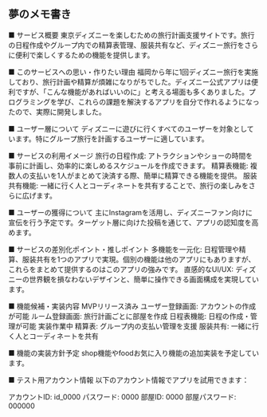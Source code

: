 ## 夢のメモ書き
■ サービス概要
東京ディズニーを楽しむための旅行計画支援サイトです。旅行の日程作成やグループ内での精算表管理、服装共有など、ディズニー旅行をさらに便利で楽しくするための機能を提供します。


■ このサービスへの思い・作りたい理由
福岡から年に1回ディズニー旅行を実施しており、旅行計画や精算が煩雑になりがちでした。ディズニー公式アプリは便利ですが、「こんな機能があればいいのに」と考える場面も多くありました。プログラミングを学び、これらの課題を解決するアプリを自分で作れるようになったので、実際に開発しました。


■ ユーザー層について
ディズニーに遊びに行くすべてのユーザーを対象としています。特にグループ旅行を計画するユーザーに適しています。

■ サービスの利用イメージ
旅行の日程作成: アトラクションやショーの時間を事前に計画し、効率的に楽しめるスケジュールを作成できます。
精算表機能: 複数人の支払いを1人がまとめて決済する際、簡単に精算できる機能を提供。
服装共有機能: 一緒に行く人とコーディネートを共有することで、旅行の楽しみをさらに広げます。


■ ユーザーの獲得について
主にInstagramを活用し、ディズニーファン向けに宣伝を行う予定です。ターゲット層に向けた投稿を通じて、アプリの認知度を高めます。


■ サービスの差別化ポイント・推しポイント
多機能を一元化: 日程管理や精算、服装共有を1つのアプリで実現。個別の機能は他のアプリにもありますが、これらをまとめて提供するのはこのアプリの強みです。
直感的なUI/UX: ディズニーの世界観を損なわないデザインと、簡単に操作できる画面構成を実現しています。


■ 機能候補・実装内容
MVPリリース済み
ユーザー登録画面: アカウントの作成が可能
ルーム登録画面: 旅行計画ごとに部屋を作成
日程表機能: 日程の作成・管理が可能
実装作業中
精算表: グループ内の支払い管理を支援
服装共有: 一緒に行く人とコーディネートを共有

■ 機能の実装方針予定
shop機能やfoodお気に入り機能の追加実装を予定しています。


■ テスト用アカウント情報
以下のアカウント情報でアプリを試用できます：

アカウントID: id_0000
パスワード: 0000
部屋ID: 0000
部屋パスワード: 000000
